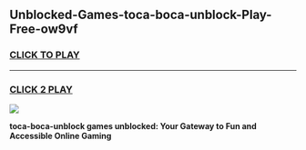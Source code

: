 
## Unblocked-Games-toca-boca-unblock-Play-Free-ow9vf
<h3>
<a href="https://premium76.site?title=toca-boca-unblock&ref=20M">CLICK TO PLAY</a></h3>
<hr>

<h3>
<a href="https://premium76.site?title=toca-boca-unblock&ref=20M">CLICK 2 PLAY</a>
  
</h3>

<a href="https://premium76.site?title=toca-boca-unblock&ref=19M"><img src="https://clearcache.store/games.png"></a>


**toca-boca-unblock games unblocked: Your Gateway to Fun and Accessible Online Gaming**
